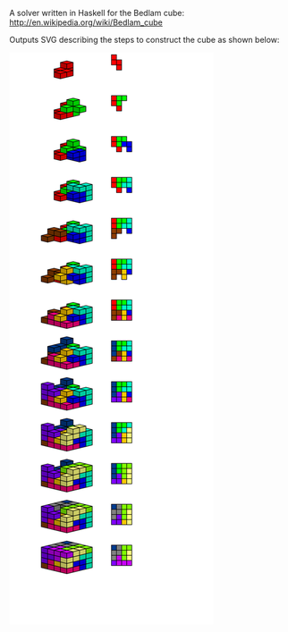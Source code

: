 A solver written in Haskell for the Bedlam cube: http://en.wikipedia.org/wiki/Bedlam_cube

Outputs SVG describing the steps to construct the cube as shown below:

![Output SVG](http://github.com/capisce/bedlam/raw/master/out.svg)
